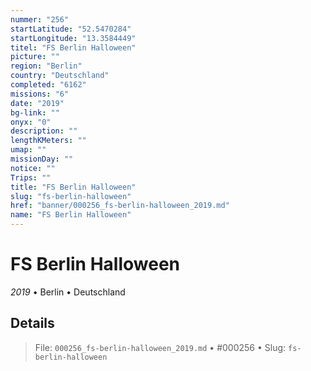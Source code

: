 ```yaml
---
nummer: "256"
startLatitude: "52.5470284"
startLongitude: "13.3584449"
titel: "FS Berlin Halloween"
picture: ""
region: "Berlin"
country: "Deutschland"
completed: "6162"
missions: "6"
date: "2019"
bg-link: ""
onyx: "0"
description: ""
lengthKMeters: ""
umap: ""
missionDay: ""
notice: ""
Trips: ""
title: "FS Berlin Halloween"
slug: "fs-berlin-halloween"
href: "banner/000256_fs-berlin-halloween_2019.md"
name: "FS Berlin Halloween"
---
```

# FS Berlin Halloween

*2019* • Berlin • Deutschland





## Details










> File: `000256_fs-berlin-halloween_2019.md` • #000256 • Slug: `fs-berlin-halloween`
